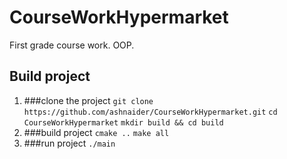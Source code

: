# CourseWorkHypermarket
First grade course work. OOP.

## Build project
1. ###clone the project
`git clone https://github.com/ashnaider/CourseWorkHypermarket.git`
`cd CourseWorkHypermarket`
`mkdir build && cd build`
2. ###build project
`cmake ..`
`make all`
3. ###run project
`./main`
